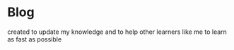 # Blog
created to update my knowledge and to help other learners like me to learn as fast as possible 